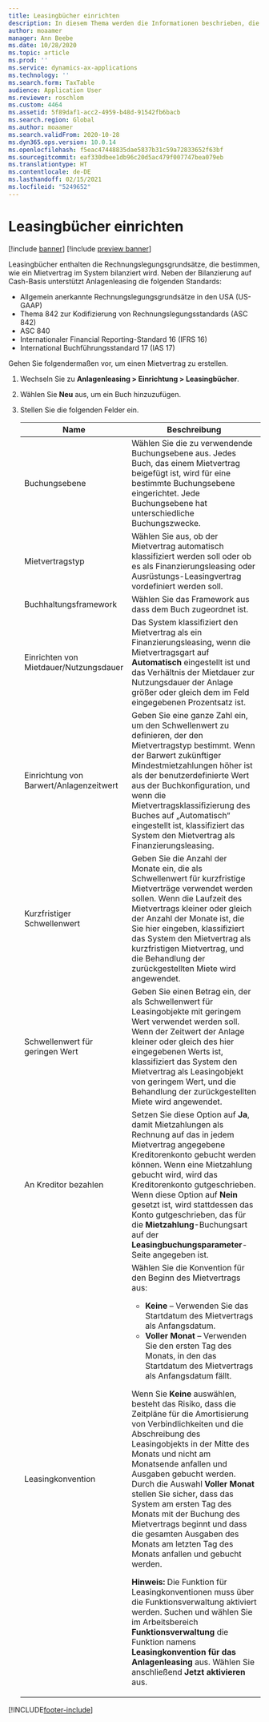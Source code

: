 ```yaml
---
title: Leasingbücher einrichten
description: In diesem Thema werden die Informationen beschrieben, die in Leasingbüchern verwaltet werden. Leasingbücher enthalten die Rechnungslegungsgrundsätze, die bestimmen, wie ein Mietvertrag im System bilanziert wird.
author: moaamer
manager: Ann Beebe
ms.date: 10/28/2020
ms.topic: article
ms.prod: ''
ms.service: dynamics-ax-applications
ms.technology: ''
ms.search.form: TaxTable
audience: Application User
ms.reviewer: roschlom
ms.custom: 4464
ms.assetid: 5f89daf1-acc2-4959-b48d-91542fb6bacb
ms.search.region: Global
ms.author: moaamer
ms.search.validFrom: 2020-10-28
ms.dyn365.ops.version: 10.0.14
ms.openlocfilehash: f5eac47448835dae5837b31c59a72833652f63bf
ms.sourcegitcommit: eaf330dbee1db96c20d5ac479f007747bea079eb
ms.translationtype: HT
ms.contentlocale: de-DE
ms.lasthandoff: 02/15/2021
ms.locfileid: "5249652"
---
```

# <a name="set-up-lease-books"></a>Leasingbücher einrichten

[!include [banner](../includes/banner.md)]
[!include [preview banner](../includes/preview-banner.md)]

Leasingbücher enthalten die Rechnungslegungsgrundsätze, die bestimmen, wie ein Mietvertrag im System bilanziert wird. Neben der Bilanzierung auf Cash-Basis unterstützt Anlagenleasing die folgenden Standards:

- Allgemein anerkannte Rechnungslegungsgrundsätze in den USA (US-GAAP)
- Thema 842 zur Kodifizierung von Rechnungslegungsstandards (ASC 842)
- ASC 840
- Internationaler Financial Reporting-Standard 16 (IFRS 16)
- International Buchführungsstandard 17 (IAS 17)

Gehen Sie folgendermaßen vor, um einen Mietvertrag zu erstellen.

1. Wechseln Sie zu **Anlagenleasing \> Einrichtung \> Leasingbücher**.
2. Wählen Sie **Neu** aus, um ein Buch hinzuzufügen.
3. Stellen Sie die folgenden Felder ein.

    | Name                                     | Beschreibung |
    |------------------------------------------|-------------|
    | Buchungsebene                            | Wählen Sie die zu verwendende Buchungsebene aus. Jedes Buch, das einem Mietvertrag beigefügt ist, wird für eine bestimmte Buchungsebene eingerichtet. Jede Buchungsebene hat unterschiedliche Buchungszwecke. |
    | Mietvertragstyp                               | Wählen Sie aus, ob der Mietvertrag automatisch klassifiziert werden soll oder ob es als Finanzierungsleasing oder Ausrüstungs-Leasingvertrag vordefiniert werden soll. |
    | Buchhaltungsframework                     | Wählen Sie das Framework aus dass dem Buch zugeordnet ist. |
    | Einrichten von Mietdauer/Nutzungsdauer          | Das System klassifiziert den Mietvertrag als ein Finanzierungsleasing, wenn die Mietvertragsgart auf **Automatisch** eingestellt ist und das Verhältnis der Mietdauer zur Nutzungsdauer der Anlage größer oder gleich dem im Feld eingegebenen Prozentsatz ist.  |
    | Einrichtung von Barwert/Anlagenzeitwert   | Geben Sie eine ganze Zahl ein, um den Schwellenwert zu definieren, der den Mietvertragstyp bestimmt. Wenn der Barwert zukünftiger Mindestmietzahlungen höher ist als der benutzerdefinierte Wert aus der Buchkonfiguration, und wenn die Mietvertragsklassifizierung des Buches auf „Automatisch“ eingestellt ist, klassifiziert das System den Mietvertrag als Finanzierungsleasing. |
    | Kurzfristiger Schwellenwert                     | Geben Sie die Anzahl der Monate ein, die als Schwellenwert für kurzfristige Mietverträge verwendet werden sollen. Wenn die Laufzeit des Mietvertrags kleiner oder gleich der Anzahl der Monate ist, die Sie hier eingeben, klassifiziert das System den Mietvertrag als kurzfristigen Mietvertrag, und die Behandlung der zurückgestellten Miete wird angewendet. |
    | Schwellenwert für geringen Wert                      | Geben Sie einen Betrag ein, der als Schwellenwert für Leasingobjekte mit geringem Wert verwendet werden soll. Wenn der Zeitwert der Anlage kleiner oder gleich des hier eingegebenen Werts ist, klassifiziert das System den Mietvertrag als Leasingobjekt von geringem Wert, und die Behandlung der zurückgestellten Miete wird angewendet. |
    | An Kreditor bezahlen                            | Setzen Sie diese Option auf **Ja**, damit Mietzahlungen als Rechnung auf das in jedem Mietvertrag angegebene Kreditorenkonto gebucht werden können. Wenn eine Mietzahlung gebucht wird, wird das Kreditorenkonto gutgeschrieben. Wenn diese Option auf **Nein** gesetzt ist, wird stattdessen das Konto gutgeschrieben, das für die **Mietzahlung**-Buchungsart auf der **Leasingbuchungsparameter**-Seite angegeben ist. |
    | Leasingkonvention                       | Wählen Sie die Konvention für den Beginn des Mietvertrags aus:<ul><li><b>Keine</b> – Verwenden Sie das Startdatum des Mietvertrags als Anfangsdatum.</li><li><b>Voller Monat</b> – Verwenden Sie den ersten Tag des Monats, in den das Startdatum des Mietvertrags als Anfangsdatum fällt.</li></ul><p>Wenn Sie <b>Keine</b> auswählen, besteht das Risiko, dass die Zeitpläne für die Amortisierung von Verbindlichkeiten und die Abschreibung des Leasingobjekts in der Mitte des Monats und nicht am Monatsende anfallen und Ausgaben gebucht werden. Durch die Auswahl <b>Voller Monat</b> stellen Sie sicher, dass das System am ersten Tag des Monats mit der Buchung des Mietvertrags beginnt und dass die gesamten Ausgaben des Monats am letzten Tag des Monats anfallen und gebucht werden.</p><p><strong>Hinweis:</strong> Die Funktion für Leasingkonventionen muss über die Funktionsverwaltung aktiviert werden. Suchen und wählen Sie im Arbeitsbereich <b>Funktionsverwaltung</b> die Funktion namens <b>Leasingkonvention für das Anlagenleasing</b> aus. Wählen Sie anschließend <b>Jetzt aktivieren</b> aus.</p> |


[!INCLUDE[footer-include](../../includes/footer-banner.md)]